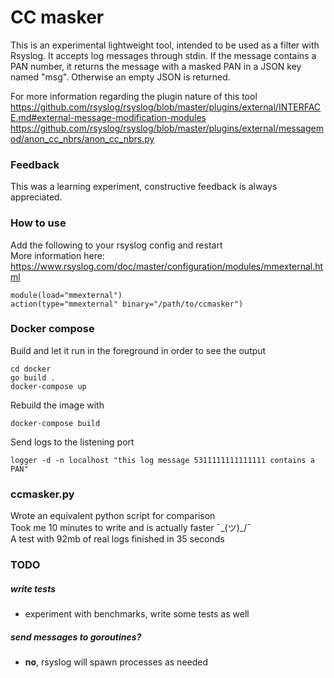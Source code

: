 # CC masker

This is an experimental lightweight tool, intended to be used as a filter
with Rsyslog. It accepts log messages through stdin.
If the message contains a PAN number, it returns the message with a
masked PAN in a JSON key named "msg".
Otherwise an empty JSON is returned.

For more information regarding the plugin nature of this tool  
https://github.com/rsyslog/rsyslog/blob/master/plugins/external/INTERFACE.md#external-message-modification-modules  
https://github.com/rsyslog/rsyslog/blob/master/plugins/external/messagemod/anon_cc_nbrs/anon_cc_nbrs.py

### Feedback
This was a learning experiment, constructive feedback is always appreciated.

### How to use

Add the following to your rsyslog config and restart  
More information here: https://www.rsyslog.com/doc/master/configuration/modules/mmexternal.html
```
module(load="mmexternal")
action(type="mmexternal" binary="/path/to/ccmasker")
```

### Docker compose
Build and let it run in the foreground in order to see the output
```
cd docker
go build .
docker-compose up
```

Rebuild the image with
```
docker-compose build
```

Send logs to the listening port  
```
logger -d -n localhost "this log message 5311111111111111 contains a PAN"
```

### ccmasker.py
Wrote an equivalent python script for comparison  
Took me 10 minutes to write and is actually faster ¯\_(ツ)_/¯  
A test with 92mb of real logs finished in 35 seconds

### TODO
##### write tests  
- experiment with benchmarks, write some tests as well  
##### send messages to goroutines?  
- **no**, rsyslog will spawn processes as needed
